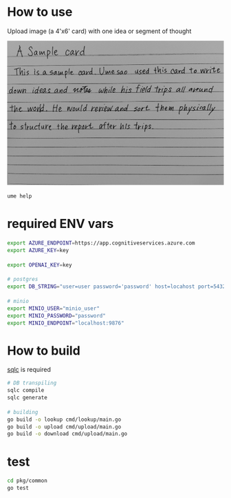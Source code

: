 # How to use

Upload image (a 4'x6' card) with one idea or segment of thought

![](./sample.jpg)

```bash
ume help
```

# required ENV vars

```bash
export AZURE_ENDPOINT=https://app.cognitiveservices.azure.com
export AZURE_KEY=key

export OPENAI_KEY=key

# postgres
export DB_STRING="user=user password='password' host=locahost port=5432 dbname=umesao sslmode=disable"

# minio
export MINIO_USER="minio_user"
export MINIO_PASSWORD="password"
export MINIO_ENDPOINT="localhost:9876"
```

# How to build

[sqlc](https://docs.sqlc.dev/en/latest/index.html) is required 

```bash
# DB transpiling
sqlc compile
sqlc generate

# building
go build -o lookup cmd/lookup/main.go
go build -o upload cmd/upload/main.go
go build -o download cmd/upload/main.go
```
# test

```bash
cd pkg/common
go test
```
